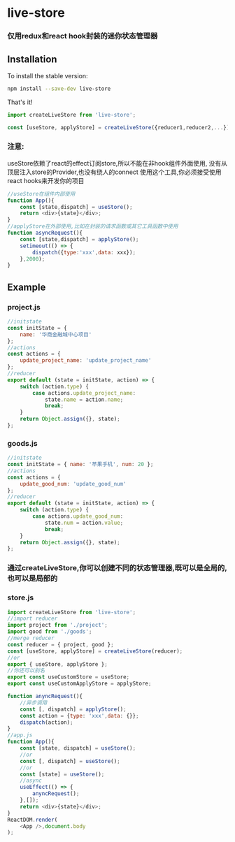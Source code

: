 # live-store

### 仅用redux和react hook封装的迷你状态管理器

## Installation

To install the stable version:

```sh
npm install --save-dev live-store
```

That's it!
```js
import createLiveStore from 'live-store';

const [useStore, applyStore] = createLiveStore({reducer1,reducer2,...});
```

### 注意:
useStore依赖了react的effect订阅store,所以不能在非hook组件外面使用,
没有从顶层注入store的Provider,也没有绕人的connect
使用这个工具,你必须接受使用react hooks来开发你的项目

```js
//useStore在组件内部使用 
function App(){
    const [state,dispatch] = useStore();
    return <div>{state}</div>;
}
//applyStore在外部使用,比如在封装的请求函数或其它工具函数中使用
function asyncRequest(){
    const [state,dispatch] = applyStore();
    setimeout(() => {
        dispatch({type:'xxx',data: xxx});
    },2000);
}
```
## Example
### project.js
```js
//initstate
const initState = {
    name: '华商金融城中心项目'
};
//actions
const actions = {
    update_project_name: 'update_project_name'
};
//reducer
export default (state = initState, action) => {
    switch (action.type) {
        case actions.update_project_name:
            state.name = action.name;
            break;
    }
    return Object.assign({}, state);
};
```

### goods.js
```js
//initstate
const initState = { name: '苹果手机', num: 20 };
//actions
const actions = {
    update_good_num: 'update_good_num'
};
//reducer
export default (state = initState, action) => {
    switch (action.type) {
        case actions.update_good_num:
            state.num = action.value;
            break;
    }
    return Object.assign({}, state);
};
```
### 通过createLiveStore,你可以创建不同的状态管理器,既可以是全局的,也可以是局部的

### store.js
```js
import createLiveStore from 'live-store';
//import reducer
import project from './project';
import good from './goods';
//merge reducer
const reducer = { project, good };
const [useStore, applyStore] = createLiveStore(reducer);
//or
export { useStore, applyStore };
//你还可以别名
export const useCustomStore = useStore;
export const useCustomApplyStore = applyStore;

```

```js
function anyncRequest(){
    //异步调用
    const [, dispatch] = applyStore();
    const action = {type: 'xxx',data: {}};
    dispatch(action);
}
//app.js
function App(){
    const [state, dispatch] = useStore();
    //or
    const [, dispatch] = useStore();
    //or
    const [state] = useStore();
    //async
    useEffect(() => {
        anyncRequest();
    },[]);
    return <div>{state}</div>; 
}
ReactDOM.render(
    <App />,document.body
);
````